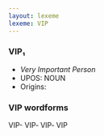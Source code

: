 ```yaml
---
layout: lexeme
lexeme: VIP
---
```


###  VIP₁

* _Very Important Person_
* UPOS:  NOUN
* Origins: 


### VIP wordforms

VIP-
VIP‐
VIP‑
VIP

